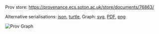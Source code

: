 
Prov store: https://provenance.ecs.soton.ac.uk/store/documents/76863/
	
Alternative serialisations: [json](https://provenance.ecs.soton.ac.uk/store/documents/76863.json), [turtle](https://provenance.ecs.soton.ac.uk/store/documents/76863.ttl), 
Graph: [svg](https://provenance.ecs.soton.ac.uk/store/documents/76863.svg), [PDF](https://provenance.ecs.soton.ac.uk/store/documents/76863.pdf), [png](https://provenance.ecs.soton.ac.uk/store/documents/76863.png)

![Prov Graph](https://provenance.ecs.soton.ac.uk/store/documents/76863.png)

		
